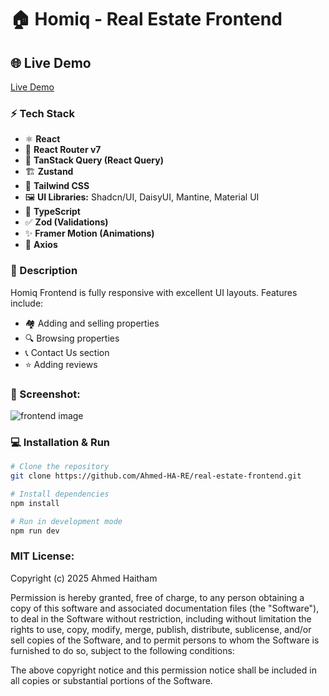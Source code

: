 # 🏠 Homiq - Real Estate Frontend

## 🌐 Live Demo

[Live Demo](https://homiq.ahmedrehandev.net)

### ⚡ Tech Stack

- ⚛️ **React**
- 🧭 **React Router v7**
- 🔄 **TanStack Query (React Query)**
- 🏗 **Zustand**
- 🎨 **Tailwind CSS**
- 🖼 **UI Libraries:** Shadcn/UI, DaisyUI, Mantine, Material UI
- 📝 **TypeScript**
- ✅ **Zod (Validations)**
- ✨ **Framer Motion (Animations)**
- 📡 **Axios**

### 📌 Description

Homiq Frontend is fully responsive with excellent UI layouts. Features include:

- 🏘 Adding and selling properties
- 🔍 Browsing properties
- 📞 Contact Us section
- ⭐ Adding reviews

### 📸 Screenshot:

![frontend image](./public/frontend.jpg)

### 💻 Installation & Run

```bash
# Clone the repository
git clone https://github.com/Ahmed-HA-RE/real-estate-frontend.git

# Install dependencies
npm install

# Run in development mode
npm run dev
```

### MIT License:

Copyright (c) 2025 Ahmed Haitham

Permission is hereby granted, free of charge, to any person obtaining a copy
of this software and associated documentation files (the "Software"), to deal
in the Software without restriction, including without limitation the rights
to use, copy, modify, merge, publish, distribute, sublicense, and/or sell
copies of the Software, and to permit persons to whom the Software is
furnished to do so, subject to the following conditions:

The above copyright notice and this permission notice shall be included in all
copies or substantial portions of the Software.
